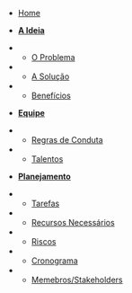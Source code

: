 
* [Home](/ "Filmood")
* [**A Ideia**](/ideia/ "A Ideia do Projeto")
* * [O Problema](ideia/problema.md "O Problema")
* * [A Solução](ideia/solucao.md "A Solução")
* * [Benefícios](ideia/beneficios.md "Benefícios Gerados")

* [**Equipe**](/equipe/ "Equipe")
* * [Regras de Conduta](equipe/regrasConduta.md "Regras")
* * [Talentos](equipe/talentos.md "Do você precisa?")

* [**Planejamento**](/planejamento/ "Planejamento")
* * [Tarefas](planejamento/tarefas.md "Tarefas")
* * [Recursos Necessários](planejamento/recursos.md "Recursos")
* * [Riscos](planejamento/riscos.md "Riscos")
* * [Cronograma](planejamento/cronograma.md "Cronograma")
* * [Memebros/Stakeholders](planejamento/stakeholders.md "Stakeholders")
